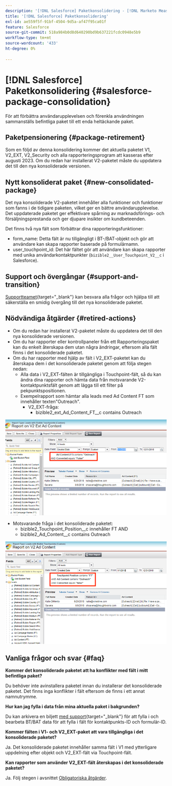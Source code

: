 ```yaml
---
description: '[!DNL Salesforce] Paketkonsolidering - [!DNL Marketo Measure]'
title: '[!DNL Salesforce] Paketkonsolidering'
exl-id: ae559f5f-91bf-4504-9d5a-af47f95ca01f
feature: Salesforce
source-git-commit: 518a984b0d8d640290bd9b637221fcdc0948e5b9
workflow-type: tm+mt
source-wordcount: '433'
ht-degree: 0%

---
```


# [!DNL Salesforce] Paketkonsolidering {#salesforce-package-consolidation}

För att förbättra användarupplevelsen och förenkla användningen sammanställs befintliga paket till ett enda heltäckande paket.

## Paketpensionering {#package-retirement}

Som en följd av denna konsolidering kommer det aktuella paketet V1, V2_EXT, V2_Security och alla rapporteringsprogram att kasseras efter augusti 2023. Om du redan har installerat V2-paketet måste du uppdatera det till den nya konsoliderade versionen.

## Nytt konsoliderat paket {#new-consolidated-package}

Det nya konsoliderade V2-paketet innehåller alla funktioner och funktioner som fanns i de tidigare paketen, vilket ger en bättre användarupplevelse. Det uppdaterade paketet ger effektivare spårning av marknadsförings- och försäljningsprestanda och ger djupare insikter om kundbeteenden.

Det finns två nya fält som förbättrar dina rapporteringsfunktioner:

* form_name: Detta fält är nu tillgängligt i BT-/BAT-objekt och gör att användare kan skapa rapporter baserade på formulärnamn.
* user_touchpoint_id: Det här fältet gör att användare kan skapa rapporter med unika användarkontaktpunkter (`bizible2__User_Touchpoint_V2__c` i Salesforce).

## Support och övergångar {#support-and-transition}

[Supportteamet](https://nation.marketo.com/t5/support/ct-p/Support){target="_blank"} kan besvara alla frågor och hjälpa till att säkerställa en smidig övergång till det nya konsoliderade paketet.

## Nödvändiga åtgärder {#retired-actions}

* Om du redan har installerat V2-paketet måste du uppdatera det till den nya konsoliderade versionen.
* Om du har rapporter eller kontrollpaneler från ett Rapporteringspaket kan du enkelt återskapa dem utan några ändringar, eftersom alla fält finns i det konsoliderade paketet.
* Om du har rapporter med hjälp av fält i V2_EXT-paketet kan du återskapa dem i det konsoliderade paketet genom att följa stegen nedan:
   * Alla data i V2_EXT-fälten är tillgängliga i Touchpoint-fält, så du kan ändra dina rapporter och hämta data från motsvarande V2-kontaktpunktsfält genom att lägga till ett filter på pekpunktspositionen.
   * Exempelrapport som hämtar alla leads med Ad Content FT som innehåller texten&quot;Outreach&quot;.
      * V2_EXT-fråga:
         * bizible2_ext_Ad_Content_FT__c contains Outreach

![](assets/package-consolidation-1.png)

* Motsvarande fråga i det konsoliderade paketet:
   * bizible2_Touchpoint_Position__c innehåller FT AND
   * bizible2_Ad_Content__c contains Outreach

![](assets/salesforce-package-consolidation-2.png)

## Vanliga frågor och svar {#faq}

**Kommer det konsoliderade paketet att ha konflikter med fält i mitt befintliga paket?**

Du behöver inte avinstallera paketet innan du installerar det konsoliderade paketet. Det finns inga konflikter i fält eftersom de finns i ett annat namnutrymme.

**Hur kan jag fylla i data från mina aktuella paket i bakgrunden?**

Du kan arkivera en biljett [med support](https://nation.marketo.com/t5/support/ct-p/Support){target="_blank"} för att fylla i och bearbeta BT/BAT data för att fylla i fält för kontaktpunkts-ID och formulär-ID.

**Kommer fälten i V1- och V2_EXT-paket att vara tillgängliga i det konsoliderade paketet?**

Ja. Det konsoliderade paketet innehåller samma fält i V1 med ytterligare uppdelning efter objekt och V2_EXT-fält via Touchpoint-fält.

**Kan rapporter som använder V2_EXT-fält återskapas i det konsoliderade paketet?**

Ja. Följ stegen i avsnittet [Obligatoriska åtgärder](#retired-actions).
